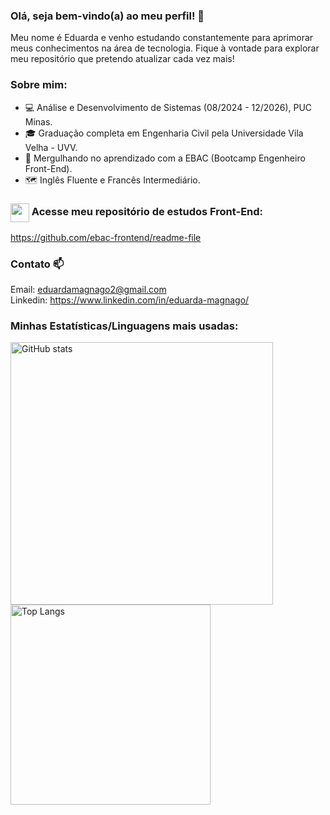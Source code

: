 ### Olá, seja bem-vindo(a) ao meu perfil! 👋
Meu nome é Eduarda e venho estudando constantemente para aprimorar meus conhecimentos na área de tecnologia.
Fique à vontade para explorar meu repositório que pretendo atualizar cada vez mais!

### Sobre mim:
- 💻 Análise e Desenvolvimento de Sistemas (08/2024 - 12/2026), PUC Minas.
- 🎓 Graduação completa em Engenharia Civil pela Universidade Vila Velha - UVV.
- 🤿 Mergulhando no aprendizado com a EBAC (Bootcamp Engenheiro Front-End).
- 🗺️ Inglês Fluente e Francês Intermediário.

### <img src="https://media.giphy.com/media/5xRW2cUKfcyQg/giphy.gif" width="30px" style="vertical-align: middle;" /> Acesse meu repositório de estudos Front-End:
https://github.com/ebac-frontend/readme-file

### Contato 📫
Email: eduardamagnago2@gmail.com<br>
Linkedin: https://www.linkedin.com/in/eduarda-magnago/<br>

### Minhas Estatísticas/Linguagens mais usadas:
<p align="left">
  <img width="420px" src="https://github-readme-stats.vercel.app/api?username=eduarda-magnago&show_icons=true&theme=merko" alt="GitHub stats" />
  <img width="320px" src="https://github-readme-stats.vercel.app/api/top-langs/?username=eduarda-magnago&layout=compact&theme=merko" alt="Top Langs" />
</p>




